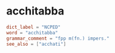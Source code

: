 # acchitabba

``` toml
dict_label = "NCPED"
word = "acchitabba"
grammar_comment = "fpp m(fn.) impers."
see_also = ["acchati"]
```

